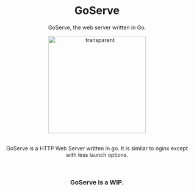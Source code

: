 <h1 align="center">GoServe</h1>
<p align="center">GoServe, the web server written in Go.</p>
<div align="center">
  <img width="256" height="256" alt="transparent" src="https://github.com/user-attachments/assets/02ce36ca-74c6-4d22-9ec9-e66750efbd24" />
</div>
<br>
<div align="center">
  <p>GoServe is a HTTP Web Server written in go. It is similar to nginx except with less launch options.</p>
  <br>
  <h3><strong>GoServe is a WIP.<strong></h3>
</div>
